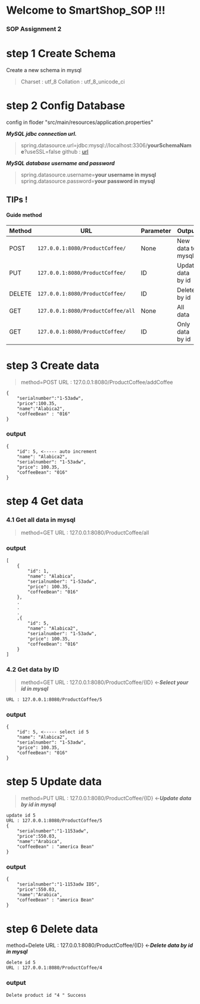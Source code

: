 # Welcome to SmartShop_SOP !!!
### SOP Assignment 2 


# step 1 Create Schema
Create a new schema in mysql  
> Charset : utf_8
> Collation :  utf_8_unicode_ci
# step 2 Config Database
config  in floder  "src/main/resources/application.properties"

***MySQL jdbc connection url.***
>spring.datasource.url=jdbc:mysql://localhost:3306/**yourSchemaName**?useSSL=false 
>github : [url](https://github.com/apichart2425/SmartShop_SOP/blob/master/src/main/resources/application.properties]) 

***MySQL database username and password***
>spring.datasource.username=**your username in mysql**
spring.datasource.password=**your password in mysql**

## TIPs !
#### Guide method
|Method|URL|Parameter|Output|
|----------------|-------------------------------|----------------|----------------|
|POST|`127.0.0.1:8080/ProductCoffee/`     |None           |New data to mysql|
|PUT|`127.0.0.1:8080/ProductCoffee/`            |ID           |Update data by id|
|DELETE|`127.0.0.1:8080/ProductCoffee/`|ID|Delete by id|
|GET|`127.0.0.1:8080/ProductCoffee/all`|None|All data|
|GET|`127.0.0.1:8080/ProductCoffee/`|ID|Only data by id|

# step 3 Create data
>method=POST
URL : 127.0.0.1:8080/ProductCoffee/addCoffee
```
{
	"serialnumber":"1-53adw",
	"price":100.35,
	"name":"Alabica2",
	"coffeeBean" : "016"
}
```
### output
```
{
    "id": 5, <----- auto increment
    "name": "Alabica2",
    "serialnumber": "1-53adw",
    "price": 100.35,
    "coffeeBean": "016"
}
```

# step 4 Get data
###  4.1 Get all data in mysql
>method=GET
URL :  127.0.0.1:8080/ProductCoffee/all

### output
```
[
    {
        "id": 1,
        "name": "Alabica",
        "serialnumber": "1-53adw",
        "price": 100.35,
        "coffeeBean": "016"
    },
	.
	.
	.
    ,{
        "id": 5,
        "name": "Alabica2",
        "serialnumber": "1-53adw",
        "price": 100.35,
        "coffeeBean": "016"
    }
]
```

###  4.2 Get data by ID 
>method=GET 
URL : 127.0.0.1:8080/ProductCoffee/{ID} <-***Select your id in mysql***
```
URL : 127.0.0.1:8080/ProductCoffee/5
```
### output
```
{
    "id": 5, <----- select id 5
    "name": "Alabica2",
    "serialnumber": "1-53adw",
    "price": 100.35,
    "coffeeBean": "016"
}
```


# step 5 Update data
> method=PUT
URL : 127.0.0.1:8080/ProductCoffee/{ID} <-***Update data by id in mysql***
```
update id 5 
URL : 127.0.0.1:8080/ProductCoffee/5
{
	"serialnumber":"1-1153adw",
	"price":550.03,
	"name":"Arabica",
	"coffeeBean" : "america Bean"
}
```
### output
```
{
	"serialnumber":"1-1153adw ID5",
	"price":550.03,
	"name":"Arabica",
	"coffeeBean" : "america Bean"
}
```


# step 6 Delete data
method=Delete
URL : 127.0.0.1:8080/ProductCoffee/{ID} <-***Delete data by id in mysql***
```
delete id 5 
URL : 127.0.0.1:8080/ProductCoffee/4
```
### output
```
Delete product id "4 " Success
```

